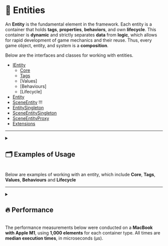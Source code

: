 # 🧩 Entities

An **Entity** is the fundamental element in the framework. Each entity is a container that holds **tags**,
**properties**, **behaviors**, and own **lifecycle**. This container is **dynamic** and strictly separates **data** from
**logic**, which allows for rapid development of game mechanics and their reuse. Thus, every game object, entity, and
system is a **composition**.

Below are the interfaces and classes for working with entities.

- [IEntity](IEntity.md) <!-- + -->
  - [Core](IEntityCore.md)
  - [Tags](IEntityTags.md)
  - [Values]
  - [Behaviours]
  - [Lifecycle]
- [Entity](Entity.md) <!-- + -->
- [SceneEntity](SceneEntity.md) !!!
- [EntitySingleton](EntitySingleton.md)
- [SceneEntitySingleton](SceneEntitySingleton.md)
- [SceneEntityProxy](SceneEntityProxy.md)
- [Extensions](Extensions.md)

---

<details>
  <summary>
    <h2>🗂 Examples of Usage</h2>
    <br> Below are examples of working with an entity, which include <b>Core</b>, <b>Tags</b>, <b>Values</b>, 
    <b>Behaviours</b> and <b>Lifecycle</b>
  </summary>

### 💠 Core Usage

This example demonstrates the basic operations you can perform with an entity:

```csharp
// Assume we have instance of entity
IEntity entity = ...

// Subscribe to the OnStateChanged event
entity.OnStateChanged += (IEntity e) =>
{
    Console.WriteLine($"Entity {e.Name} (ID: {e.InstanceID}) changed state!");
};

// Change name
entity.Name = "Hero"; //Triggers state changed

// Read the unique runtime identifier
int id = entity.InstanceID;
Console.WriteLine($"Created entity '{entity.Name}' with ID: {id}");
```

---

### 🏷️ Tag Usage

This example demonstrates how to use tags with entity, including adding, removing, and checking tags. Three
approaches are shown:

1. Using **numeric keys** for performance
2. Using **string names** for readability
3. Using **code generation** for real projects.

---

#### 1️⃣ Using Numeric Keys

By default, all tags use `int` keys because this avoids computing hash codes and is very fast; therefore, the example
below uses numeric keys as the default approach.

```csharp
// Assume we have instance of entity
IEntity entity = ...

// Subscribe to tag events
entity.OnTagAdded += (e, tagId) => 
    Console.WriteLine($"Tag added: {tagId}");
entity.OnTagDeleted += (e, tagId) => 
    Console.WriteLine($"Tag removed: {tagId}");

// Add tags by numeric ID
entity.AddTag(1);         // Player tag = 1
entity.AddTag(2);         // NPC tag = 2

// Check tags
if (entity.HasTag(1)) //Check if  Player tag exists
    Console.WriteLine("Entity has tag ID 1 (Player)");

// Remove a NPC tag
entity.DelTag(2);

// Add multiple tags
entity.AddTags(new int[] { 3, 4 }); // Ally, Merchant

// Enumerate all tags
foreach (int id in entity.GetTags())
    Console.WriteLine($"Entity tag ID: {id}");
```

---

#### 2️⃣ Using String Names

In this example, for convenience, there are [extension methods](ExtensionsTags.md) for the entity. This format is more
user-friendly but slightly slower than using numeric keys.

```csharp
// Assume we have instance of entity
IEntity entity = ...

// Add tags by string name
entity.AddTag("Player");
entity.AddTag("NPC");

// Check tags
if (entity.HasTag("Player"))
    Console.WriteLine("Entity is a Player");

// Remove a tag
entity.DelTag("NPC");

// Add multiple tags at once
entity.AddTags(new string[] { "Ally", "Merchant" });

// Enumerate all tags (numeric IDs)
foreach (int id in entity.GetTags())
    Console.WriteLine($"Entity tag ID: {id}");
```

---

#### 3️⃣ Using Entity API

Sometimes managing tags by raw `int` keys or `string` names can get messy and error-prone, especially in big projects.
To make this process easier and **type-safe**, the Atomic Framework supports **code generation**.
This means you describe all your tags (and values) once in a small config file, and the framework will automatically
generate C# helpers. You can learn more about this in the Manual under
the [Entity API](../EntityAPI/Manual.md) feature.

```csharp
// Assume we have instance of entity
IEntity entity = ...

// Add tags
entity.AddPlayerTag();
entity.AddNPCTag();

// Check tag
if (entity.HasPlayerTag())
    Console.WriteLine("Entity is a Player");

// Remove a tag
entity.DelNPCTag();
```

---

### 🔑 Value Usage

This example demonstrates how to use **values** with entity, including adding, retrieving, updating, and removing
values. Three approaches are shown:

1. Using **numeric keys** for performance
2. Using **string names** for readability
3. Using **code generation** for real projects.

---

#### 1️⃣ Using Numeric Keys

By default, all values use `int` keys because this avoids computing hash codes and is very fast; therefore, the example
below uses numeric keys as the default approach.

```csharp
// Create a new entity
IEntity entity = new Entity();

// Subscribe to value events
entity.OnValueChanged += (e, key) => Console.WriteLine($"Value {key} changed");

//Add health property
entity.AddValue(1, 100); //Health = 1

//Add speed property
entity.AddValue(2, 12.5f); //Speed = 2

//Add inventory property
entity.AddValue(3, new Inventory()); //Inventory = 3

// Get a value
int health = entity.GetValue<int>(1);
Console.WriteLine($"Health: {health}");

// Update a Health
entity.SetValue(1, 150);

// Remove a Speed value
entity.DelValue(2);
```

---

#### 2️⃣ Using String Names

In this example, for convenience, there are [extension methods](ExtensionsValues.md) for the entity. This format is
more user-friendly but slightly slower than using numeric keys.

```csharp
// Create a new entity
IEntity entity = new Entity();

// Add values by string key
entity.AddValue("Health", 100);
entity.AddValue("Speed", 12.5f);
entity.AddValue("Inventory", new Inventory());

// Get a value
int health = entity.GetValue<int>("Health");
Console.WriteLine($"Health: {health}");

// Update a value
entity.SetValue("Health", 150);

// Remove a value
entity.DelValue("Inventory");
```

---

#### 3️⃣ Using Entity API

Managing values by raw `int` keys or `string` names can be error-prone, especially in larger projects. To make the
process easier and **type-safe**, the Atomic Framework supports **code generation**. You describe all your tags and
values once in a small config file, and the framework automatically generates
strongly-typed C# helpers. More details are in the Manual under
the [Entity API](../EntityAPI/Manual.md) section.

```csharp
// Create a new entity
IEntity entity = new Entity();

// Add values
entity.AddHealth(100);
entity.AddSpeed(12.5f);
entity.AddInventory(new GridInventory());

// Get a value
int health = entity.GetHealth();
Console.WriteLine($"Health: {health}");

// Update a value
entity.SetHealth(150);

// Remove a value
entity.DelInventory();
```

---

### ⚙️ Behaviour Usage

Below is an example of working with behaviours in the entity.

#### 1️⃣ Basic Usage

```csharp
// Assume we have a player entity:
IEntity player = ...

// Subscribe to events
player.OnBehaviourAdded += (e, b) => 
    Console.WriteLine($"Behaviour {b.GetType().Name} added to {e.Id}");

player.OnBehaviourDeleted += (e, b) => 
    Console.WriteLine($"Behaviour {b.GetType().Name} removed from {e.Id}");

// Add behaviours
player.AddBehaviour(new MovementBehaviour());
player.AddBehaviour(new RotationBehaviour());

// Check count
Console.WriteLine($"Total behaviours: {player.BehaviourCount}");

// Retrieve behaviour by type
MovementBehaviour movementBehaviour = player.GetBehaviour<MovementBehaviour>();

// Try to retrieve behaviour by type
if (player.TryGetBehaviour<RotationBehaviour>(out var rotation))
    Console.WriteLine("Found RotationBehaviour");

// Remove behaviour
player.DelBehaviour<MovementBehaviour>();

// Clear all behaviours
player.ClearBehaviours();

// Enumerate all behaviours
foreach (IEntityBehaviour behaviour in player.GetBehaviourEnumerator())
    Console.WriteLine($"Behaviour: {behaviour.GetType().Name}");

// Get array of behaviours
IEntityBehaviour[] behaviours = player.GetBehaviours();

// Copy to array
IEntityBehaviour[] buffer = new IEntityBehaviour[10];
int copied = player.CopyBehaviours(buffer);

Console.WriteLine($"Copied {copied} behaviours into buffer");
```

#### 2️⃣ Using Extension Methods

The framework also provides [extension methods](ExtensionsBehaviours.md) for convenient handling of behaviours.

```csharp
// Create a new entity
IEntity enemy = new Entity();

// Add behaviour by type (using new T())
enemy.AddBehaviour<MoveBehaviour>();

// Add multiple behaviours at once
var attackBehaviour = new AttackBehaviour();
var defenseBehaviour = new DefenseBehaviour();

enemy.AddBehaviours(new IEntityBehaviour[] {
    attackBehaviour, defenseBehaviour
});

// Remove multiple behaviours at once
enemy.DelBehaviours(new IEntityBehaviour[] {
    attackBehaviour, defenseBehaviour
});
```

---

### ♻️ Lifecycle Usage

This example demonstrates how to manage the lifecycle of an entity, including initialization, enabling, per-frame
updates, disabling, and disposal. Event subscriptions allow reacting to state changes in real time.

```csharp
// Create a new entity
IEntity player = new Entity();

// Subscribe to lifecycle events
player.OnInitialized += () => Console.WriteLine("Entity initialized");
player.OnDisposed += () => Console.WriteLine("Entity disposed");
player.OnEnabled += () => Console.WriteLine("Entity enabled");
player.OnDisabled += () => Console.WriteLine("Entity disabled");
player.OnTicked += deltaTime => Console.WriteLine($"Tick: {deltaTime}");
player.OnFixedTicked += deltaTime => Console.WriteLine($"FixedTick: {deltaTime}");
player.OnLateTicked += deltaTime => Console.WriteLine($"LateTick: {deltaTime}");

// Initialize and enable the entity
player.Init();
player.Enable();

// Simulate game loop updates
player.Tick(0.016f);       // Update (frame)
player.FixedTick(0.02f);   // Physics update
player.LateTick(0.016f);   // Late update

// Disable the entity
player.Disable();

// Dispose the entity
player.Dispose();
```

</details>

---

<details>
  <summary>
    <h2>🔥 Performance</h2>
    <br> The performance measurements below were conducted on a <b>MacBook with Apple M1</b>, 
    using <b>1,000 elements</b> for each container type. All times are <b>median execution times</b>, 
    in microseconds (μs).
  </summary>

### 🏷️ Tags

Tags are implemented as a **HashSet of integers**, optimized for fast lookups, additions, and removals.

| Operation  | HashSet (Median μs) | Tags (Median μs) |
|------------|---------------------|------------------|
| Contains   | 47.85               | 3.80             |
| Add        | 57.40               | 8.30             |
| Remove     | 50.45               | 5.40             |
| Clear      | 1.10                | 2.80             |
| Enumerator | 29.75               | 2.30             |

> Tags are extremely lightweight and provide **O(1) average time complexity** for key operations.

---

### 🔑 Values

Values act as a **Dictionary-like storage** mapping integer keys to objects or structs, supporting generic access and
unsafe references for high performance.

| Operation            | Dictionary (Median μs) | Values (Median μs)                 |
|----------------------|------------------------|------------------------------------|
| Get                  | 7.40                   | 4.10 (object)                      |
| Get + Cast           | 8.25                   | 12.00 (reference) / 4.70 (value)   |
| Get + Unsafe Cast    | 7.80                   | 4.20 (reference) / 4.50 (value)    |
| TryGet               | 34.20                  | 31.20 (object)                     |
| TryGet + Cast        | -                      | 50.75 (reference) / 4.90  (value)  |
| TryGet + Unsafe Cast | -                      | 30.50 (reference) / 6.90  (value)  |
| Add                  | 34.10                  | 62.15 (reference) / 178.45 (value) |
| Remove               | 6.70                   | 5.20 (reference) / 5.50 (value)    |
| Clear                | 1.30                   | 2.60                               |
| Contains             | 6.90                   | 4.00                               |
| Set                  | 37.50                  | 62.50 (reference) / 187.35 (value) |
| Enumerator           | 56.60                  | 56.80 (reference) / 171.75 (value) |

> Values provide flexible access patterns with **minimal overhead**, especially for primitives and unsafe references.

---

### ⚙️ Behaviours

Behaviours are stored in a **list-like container**, supporting multiple references to the same instance. Operations
include addition, removal, and indexed access.

| Operation  | List (Median μs) | Behaviours (Median μs) |
|------------|------------------|------------------------|
| Add        | 29.30            | 34.30                  |
| Clear      | 0.40             | 1.20                   |
| Contains   | 1825.95          | 650.60                 |
| Remove     | 312.63           | 243.91                 |
| Get At     | 1.60             | 2.30                   |
| Enumerator | 29.95            | 28.80                  |

> Behaviours combine fast index access with flexibility to store duplicate references, though some operations are
> **O(n)** in the worst case.

</details>